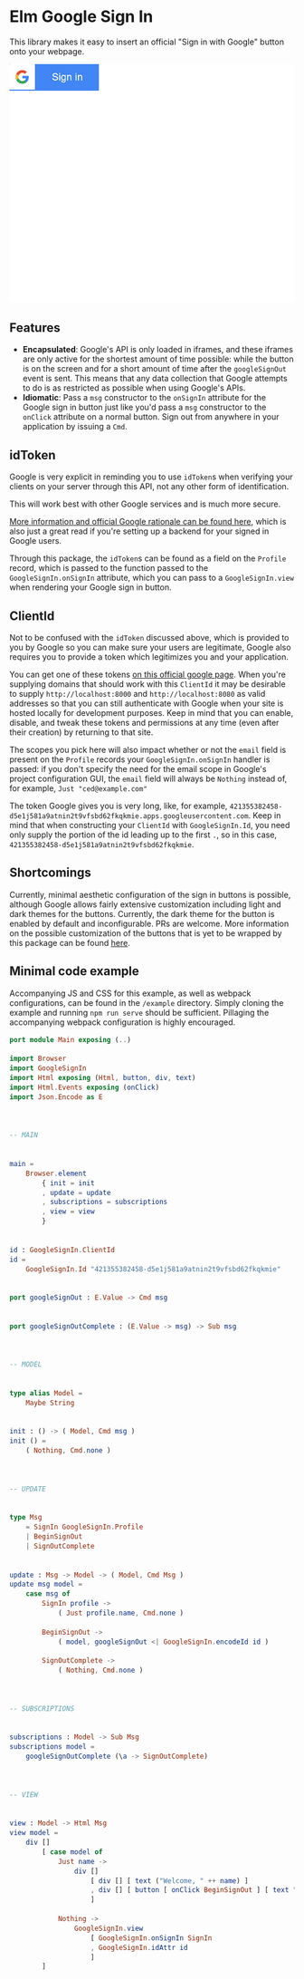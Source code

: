 # Elm Google Sign In
This library makes it easy to insert an official "Sign in with Google" button onto your webpage.

![](full.gif)

## Features
- **Encapsulated**: Google's API is only loaded in iframes,
and these iframes are only active for the shortest amount of time possible:
while the button is on the screen and for a short amount of time after the `googleSignOut` event is sent.
This means that any data collection that Google attempts to do is as restricted as possible when using Google's APIs.
- **Idiomatic**: Pass a `msg` constructor to the `onSignIn` attribute for the Google sign in button
just like you'd pass a `msg` constructor to the `onClick` attribute on a normal button.
Sign out from anywhere in your application by issuing a `Cmd`.

## idToken
Google is very explicit in reminding you to use `idToken`s
when verifying your clients on your server through this API,
not any other form of identification.

This will work best with other Google services and is much more secure.

[More information and official Google rationale can be found here](https://developers.google.com/identity/sign-in/web/backend-auth),
which is also just a great read if you're setting up a backend for your signed in Google users.

Through this package, the `idToken`s can be found as a field on the `Profile` record,
which is passed to the function passed to the `GoogleSignIn.onSignIn` attribute,
which you can pass to a `GoogleSignIn.view` when rendering your Google sign in button.

## ClientId
Not to be confused with the `idToken` discussed above,
which is provided to you by Google so you can make sure your users are legitimate,
Google also requires you to provide a token which legitimizes you and your application.

You can get one of these tokens
[on this official google page](https://developers.google.com/identity/sign-in/web/sign-in).
When you're supplying domains that should work with this `ClientId`
it may be desirable to supply `http://localhost:8000` and `http://localhost:8080` as valid addresses
so that you can still authenticate with Google when your site is hosted locally for development purposes.
Keep in mind that you can enable, disable, and tweak these tokens and permissions at any time
(even after their creation) by returning to that site.

The scopes you pick here will also impact whether or not the `email` field is present on the `Profile`
records your `GoogleSignIn.onSignIn` handler is passed:
if you don't specify the need for the email scope in Google's project configuration GUI,
the `email` field will always be `Nothing` instead of, for example, `Just "ced@example.com"`

The token Google gives you is very long, like, for example, 
`421355382458-d5e1j581a9atnin2t9vfsbd62fkqkmie.apps.googleusercontent.com`.
Keep in mind that when constructing your `ClientId` with `GoogleSignIn.Id`,
you need only supply the portion of the id leading up to the first `.`,
so in this case, `421355382458-d5e1j581a9atnin2t9vfsbd62fkqkmie`.

## Shortcomings
Currently, minimal aesthetic configuration of the sign in buttons is possible,
although Google allows fairly extensive customization including light and dark themes for the buttons.
Currently, the dark theme for the button is enabled by default and inconfigurable.
PRs are welcome. More information on the possible customization of the buttons that is yet
to be wrapped by this package can be found [here](https://developers.google.com/identity/sign-in/web/build-button).

## Minimal code example
Accompanying JS and CSS for this example, as well as webpack configurations,
can be found in the `/example` directory.
Simply cloning the example and running `npm run serve` should be sufficient.
Pillaging the accompanying webpack configuration is highly encouraged.
```Elm
port module Main exposing (..)

import Browser
import GoogleSignIn
import Html exposing (Html, button, div, text)
import Html.Events exposing (onClick)
import Json.Encode as E



-- MAIN


main =
    Browser.element
        { init = init
        , update = update
        , subscriptions = subscriptions
        , view = view
        }


id : GoogleSignIn.ClientId
id =
    GoogleSignIn.Id "421355382458-d5e1j581a9atnin2t9vfsbd62fkqkmie"


port googleSignOut : E.Value -> Cmd msg


port googleSignOutComplete : (E.Value -> msg) -> Sub msg



-- MODEL


type alias Model =
    Maybe String


init : () -> ( Model, Cmd msg )
init () =
    ( Nothing, Cmd.none )



-- UPDATE


type Msg
    = SignIn GoogleSignIn.Profile
    | BeginSignOut
    | SignOutComplete


update : Msg -> Model -> ( Model, Cmd Msg )
update msg model =
    case msg of
        SignIn profile ->
            ( Just profile.name, Cmd.none )

        BeginSignOut ->
            ( model, googleSignOut <| GoogleSignIn.encodeId id )

        SignOutComplete ->
            ( Nothing, Cmd.none )



-- SUBSCRIPTIONS


subscriptions : Model -> Sub Msg
subscriptions model =
    googleSignOutComplete (\a -> SignOutComplete)



-- VIEW


view : Model -> Html Msg
view model =
    div []
        [ case model of
            Just name ->
                div []
                    [ div [] [ text ("Welcome, " ++ name) ]
                    , div [] [ button [ onClick BeginSignOut ] [ text "Sign Out" ] ]
                    ]

            Nothing ->
                GoogleSignIn.view
                    [ GoogleSignIn.onSignIn SignIn
                    , GoogleSignIn.idAttr id
                    ]
        ]
```
